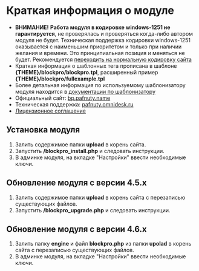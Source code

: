 # Краткая информация о модуле
- **ВНИМАНИЕ!** **Работа модуля в кодировке windows-1251 не гарантируется**, не проверялась и проверяться когда-либо автором модуля не будет. Техническая поддержка кодировки windows-1251 оказывается с наименьшим приоритетом и только при наличии желания и времени. Это принципиальная позиция и меняться не будет. Рекомендуется [переходить на нормальную кодировку сайта](https://github.com/pafnuty/DLE-Charset-Converter)
- Краткая информация о шаблонных тега прописана в шаблоне **{THEME}/blockpro/blockpro.tpl**, расширенный пример **{THEME}/blockpro/fullexample.tpl**
- Более детальная информация по используемому шаблонизатору модуля находится в [документации по шаблонизатору](https://github.com/bzick/fenom/blob/master/docs/ru/readme.md)
- Официальный сайт: [bp.pafnuty.name](http://bp.pafnuty.name/)
- Техническая поддержка: [pafnuty.omnidesk.ru](https://pafnuty.omnidesk.ru/)
- [Лицензионное соглашение](http://bp.pafnuty.name/licence/)

## Установка модуля
1. Залить содержимое папки **upload** в корень сайта.
2. Запустить **/blockpro_install.php** и следовать инструкции.
3. В админке модуля, на вкладке "Настройки" ввести необходимые ключи.

## Обновление модуля с версии 4.5.x
1. Залить содержимое папки **upload** в корень сайта с перезаписью существующих файлов.
2. Запустить **/blockpro_upgrade.php** и следовать инструкции.

## Обновление модуля с версии 4.6.x
1. Залить папку **engine** и файл **blockpro.php** из папки **upolad** в корень сайта с перезаписью существующих файлов.
2. В админке модуля, на вкладке "Настройки" ввести необходимые ключи.